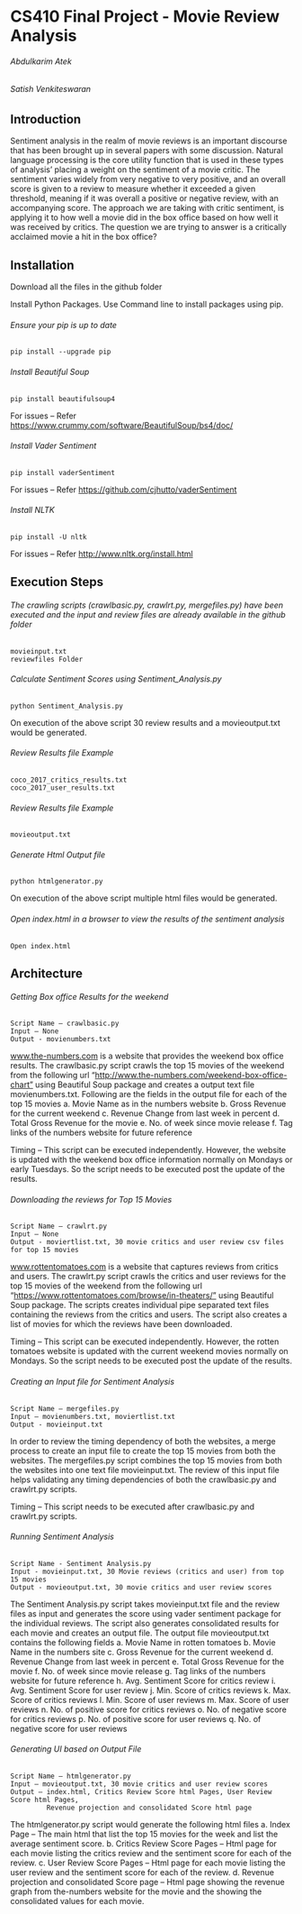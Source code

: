 # CS410 Final Project - Movie Review Analysis
######                        Abdulkarim Atek
######                        Satish Venkiteswaran

## Introduction
Sentiment analysis in the realm of movie reviews is an important discourse that has been brought up in several papers with some discussion. Natural language processing is the core utility function that is used in these types of analysis’ placing a weight on the sentiment of a movie critic. The sentiment varies widely from very negative to very positive, and an overall score is given to a review to measure whether it exceeded a given threshold, meaning if it was overall a positive or negative review, with an accompanying score. The approach we are taking with critic sentiment, is applying it to how well a movie did in the box office based on how well it was received by critics. The question we are trying to answer is a critically acclaimed movie a hit in the box office?

## Installation
Download all the files in the github folder

Install Python Packages. Use Command line to install packages using pip.


###### Ensure your pip is up to date
```
pip install --upgrade pip
``` 
###### Install Beautiful Soup
``` 
pip install beautifulsoup4
``` 
For issues – Refer https://www.crummy.com/software/BeautifulSoup/bs4/doc/

###### Install Vader Sentiment 
```
pip install vaderSentiment
```
For issues – Refer https://github.com/cjhutto/vaderSentiment

###### Install NLTK 
```
pip install -U nltk
```
For issues – Refer http://www.nltk.org/install.html 


## Execution Steps

###### The crawling scripts (crawlbasic.py, crawlrt.py, mergefiles.py) have been executed and the input and review files are already available in the github folder
```
movieinput.txt
reviewfiles Folder
```

###### Calculate Sentiment Scores using Sentiment_Analysis.py   
```
python Sentiment_Analysis.py
```

On execution of the above script 30 review results and a movieoutput.txt would be generated.

###### Review Results file Example
```
coco_2017_critics_results.txt
coco_2017_user_results.txt
```

###### Review Results file Example
```
movieoutput.txt
```

###### Generate Html Output file
```
python htmlgenerator.py
```

On execution of the above script multiple html files would be generated. 

###### Open index.html in a browser to view the results of the sentiment analysis
```
Open index.html
```

## Architecture

###### Getting Box office Results for the weekend

```
Script Name – crawlbasic.py
Input – None
Output - movienumbers.txt
```

www.the-numbers.com is a website that provides the weekend box office results. 
The crawlbasic.py script crawls the top 15 movies of the weekend from the following url “http://www.the-numbers.com/weekend-box-office-chart” using Beautiful Soup package and creates a output text file movienumbers.txt. Following are the fields in the output file for each of the top 15 movies
a.	Movie Name as in the numbers website
b.	Gross Revenue for the current weekend
c.	Revenue Change from last week in percent
d.	Total Gross Revenue for the movie
e.	No. of week since movie release
f.	Tag links of the numbers website for future reference

Timing – This script can be executed independently. However, the website is updated with the weekend box office information normally on Mondays or early Tuesdays. So the script needs to be executed post the update of the results.  


###### 	Downloading the reviews for Top 15 Movies

```
Script Name – crawlrt.py
Input – None
Output - moviertlist.txt, 30 movie critics and user review csv files for top 15 movies 
```

www.rottentomatoes.com is a website that captures reviews from critics and users. 
The crawlrt.py script crawls the critics and user reviews for the top 15 movies of the weekend from the following url “https://www.rottentomatoes.com/browse/in-theaters/” using Beautiful Soup package. The scripts creates individual pipe separated text files containing the reviews from the critics and users. The script also creates a list of movies for which the reviews have been downloaded. 

Timing – This script can be executed independently. However, the rotten tomatoes website is updated with the current weekend movies normally on Mondays. So the script needs to be executed post the update of the results.  


###### 	Creating an Input file for Sentiment Analysis
```
Script Name – mergefiles.py
Input – movienumbers.txt, moviertlist.txt
Output - movieinput.txt
```

In order to review the timing dependency of both the websites, a merge process to create an input file to create the top 15 movies from both the websites. 
The mergefiles.py script combines the top 15 movies from both the websites into one text file movieinput.txt. The review of this input file helps validating any timing dependencies of both the crawlbasic.py and crawlrt.py scripts. 

Timing – This script needs to be executed after crawlbasic.py and crawlrt.py scripts.


###### 	Running Sentiment Analysis
```
Script Name - Sentiment Analysis.py
Input - movieinput.txt, 30 Movie reviews (critics and user) from top 15 movies
Output - movieoutput.txt, 30 movie critics and user review scores
```

The Sentiment Analysis.py script takes movieinput.txt file and the review files as input and generates the score using vader sentiment package for the individual reviews. The script also generates consolidated results for each movie and creates an output file. The output file movieoutput.txt contains the following fields 
a.	Movie Name in rotten tomatoes
b.	Movie Name in the numbers site
c.	Gross Revenue for the current weekend
d.	Revenue Change from last week in percent
e.	Total Gross Revenue for the movie
f.	No. of week since movie release
g.	Tag links of the numbers website for future reference
h.	Avg. Sentiment Score for critics review
i.	Avg. Sentiment Score for user review
j.	Min. Score of critics reviews
k.	Max. Score of  critics reviews
l.	Min. Score of user reviews
m.	Max. Score of user reviews
n.	No. of positive score for critics reviews 
o.	No. of negative score for critics reviews 
p.	No. of positive score for user reviews 
q.	No. of negative score for user reviews


###### 	Generating UI based on Output File
```
Script Name – htmlgenerator.py
Input – movieoutput.txt, 30 movie critics and user review scores
Output – index.html, Critics Review Score html Pages, User Review Score html Pages, 
         Revenue projection and consolidated Score html page
```

The htmlgenerator.py script would generate the following html files
a.	Index Page – The main html that list the top 15 movies for the week and list the average sentiment score.
b.	Critics Review Score Pages – Html page for each movie listing the critics review and the sentiment score for each of the review.
c.	User Review Score Pages – Html page for each movie listing the user review and the sentiment score for each of the review. 
d.	Revenue projection and consolidated Score page – Html page showing the revenue graph from the-numbers website for the movie and the showing the consolidated values for each movie.


